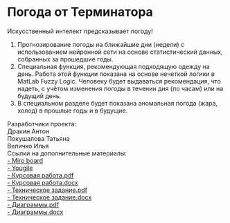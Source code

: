 # Погода от Терминатора
Искусственный интелект предсказывает погоду!
1) Прогнозирование погоды на ближайшие дни (недели) с использованием нейронной сети на основе статистический данных, собранных за прошедшие годы.
2) Специальная функция, рекомендующая подходящую одежду на день. Работа этой функции показана на основе нечеткой логики в MatLab Fuzzy Logic. Человеку будет выдаваться рекомендация, что надеть, с учётом изменения погоды в течении дня (по часам) или на будущий день.
3) В специальном разделе будет показана аномальная погода (жара, холод) в прошлые годы и в будущие.  
 
 Разработчики проекта:  
                      Дракин Антон  
                      Покушалова Татьяна  
                      Величко Илья  
 Ссылки на дополнительные материалы:  
      <a href="https://miro.com/app/board/uXjVPjUNL7U=/"> - Miro board </a>  
      <a href="https://ru.yougile.com/team/439a3f37f022/Создание-сайта-Weather/Моя-доска"> - Yougile </a>  
      <a href="https://github.com/DrakonAdm/weatherTP/blob/main/Документация/КурсоваяТП.pdf"> - Курсовая работа.pdf </a>  
      <a href="https://github.com/DrakonAdm/weatherTP/blob/main/Документация/КурсоваяТП.docx"> - Курсовая работа.docx </a>  
      <a href="https://github.com/DrakonAdm/weatherTP/blob/main/Документация/Техническое%20задание.pdf"> - Техническое задание.pdf </a>  
      <a href="https://github.com/DrakonAdm/weatherTP/blob/main/Документация/Техническое%20задание.docx"> - Техническое задание.docx </a>  
      <a href="https://github.com/DrakonAdm/weatherTP/blob/main/Документация/Диаграммы.pdf"> - Диаграммы.pdf </a>  
      <a href="https://github.com/DrakonAdm/weatherTP/blob/main/Документация/Диаграммы.docx"> - Диаграммы.docx </a>
